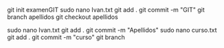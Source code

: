  git init examenGIT
sudo nano Ivan.txt
git add .
git commit -m "GIT"
git branch apellidos
git checkout apellidos


sudo nano Ivan.txt 
git add .
git commit -m "Apellidos"
sudo nano curso.txt
git add .
git commit -m "curso"
git branch
